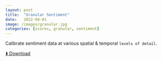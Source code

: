 ```yaml
---
layout: post
title:  "Granular Sentiment"
date:   2022-04-01
image: /images/granular.jpg
categories: [scores, granular, sentiment]
---
```

Calibrate sentiment data at various spatial & temporal ``levels of detail``.

<a href="/data/sentiments1.zip" class="btn btn-info" download>⬇️ Download</a>
